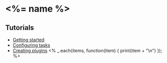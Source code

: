 # <%= name %>
## Tutorials
* [Getting started](https://github.com/modulejs/modjs/tree/master/doc/tutorial/getting-started.md)
* [Configuring tasks](https://github.com/modulejs/modjs/tree/master/doc/tutorial/configuring-task.md)
* [Creating plugins](https://github.com/modulejs/modjs/tree/master/doc/tutorial/creating-plugins.md)
<% _.each(items, function(item) { print(item + "\n") }); %>